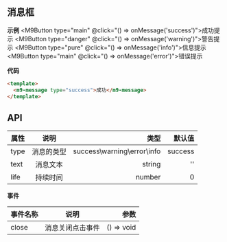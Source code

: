 ## 消息框

**示例**
<M9Button type="main" @click="() => onMessage('success')">成功提示</M9Button>
<M9Button type="danger" @click="() => onMessage('warning')">警告提示</M9Button>
<M9Button type="pure" @click="() => onMessage('info')">信息提示</M9Button>
<M9Button type="main" @click="() => onMessage('error')">错误提示</M9Button>

**代码**

```html
<template>
  <m9-message type="success">成功</m9-message>
</template>
```

## API

| 属性     | 说明         |            类型            |  默认值   |
| ---------|:-----------:|---------------------------:|---------:|
| type     | 消息的类型   | success\warning\error\info |  success |
| text     | 消息文本     |           string           |   ''     |
| life | 持续时间     |           number           |    0     |

**事件**

| 事件名称 | 说明           | 参数        |
| --------|:--------------:| -----------:|
| close   | 消息关闭点击事件 | () => void |

<script setup>
  import M9MsgX from './controller'
  import M9Button from '../Button/Button'
  
  const onMessage = (msgType) => {
    M9MsgX[msgType]({ text: '！侦测到在途的巨变打击', life: 0 })
  }
</script>
<style lang="scss">
</style>

